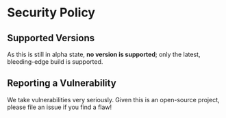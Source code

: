 # Security Policy

## Supported Versions
As this is still in alpha state, **no version is supported**; only the latest, bleeding-edge build is supported.

## Reporting a Vulnerability

We take vulnerabilities very seriously. Given this is an open-source project, please file an issue if you find a flaw!
